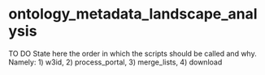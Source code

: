 # ontology_metadata_landscape_analysis
TO DO
State here the order in which the scripts should be called and why. 
Namely: 1) w3id, 2) process_portal, 3) merge_lists, 4) download
